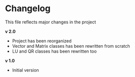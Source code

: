 #  Changelog

This file reflects major changes in the project

**v 2.0**

- Project has been reorganized
- Vector and Matrix classes has been rewritten from scratch
- LU and QR classes has been rewritten too

**v 1.0**

- Initial version
